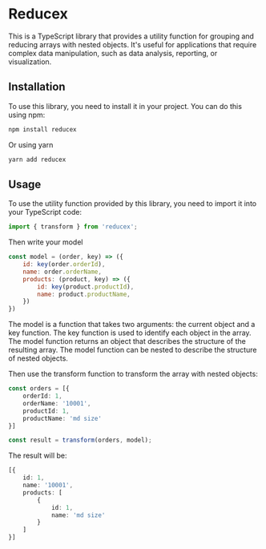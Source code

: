 # Reducex

This is a TypeScript library that provides a utility function for grouping and reducing arrays with nested objects. It's
useful for applications that require complex data manipulation, such as data analysis, reporting, or visualization.

## Installation
To use this library, you need to install it in your project. You can do this using npm:
```bash
npm install reducex
```
Or using yarn
```bash
yarn add reducex
```

## Usage
To use the utility function provided by this library, you need to import it into your TypeScript code:
```typescript
import { transform } from 'reducex';
```
Then write your model
```javascript
const model = (order, key) => ({
    id: key(order.orderId),
    name: order.orderName,
    products: (product, key) => ({
        id: key(product.productId),
        name: product.productName,
    })
})
```
The model is a function that takes two arguments: the current object and a key function. The key function is used to identify each object in the array. 
The model function returns an object that describes the structure of the resulting array. The model function can be nested to describe the structure of nested objects.

Then use the transform function to transform the array with nested objects:
```typescript
const orders = [{
    orderId: 1,
    orderName: '10001',
    productId: 1,
    productName: 'md size'
}]
```
```typescript
const result = transform(orders, model);
```
The result will be:
```typescript
[{
    id: 1,
    name: '10001',
    products: [
        {
            id: 1,
            name: 'md size'
        }
    ]
}]
```